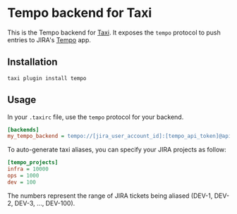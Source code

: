 Tempo backend for Taxi
======================

This is the Tempo backend for [Taxi](https://github.com/sephii/taxi). It
exposes the `tempo` protocol to push entries to JIRA's [Tempo](https://www.tempo.io) app.

Installation
------------

```shell
taxi plugin install tempo
```

Usage
-----

In your `.taxirc` file, use the `tempo` protocol for your backend.

```ini
[backends]
my_tempo_backend = tempo://[jira_user_account_id]:[tempo_api_token]@api.tempo.io/core/3/
```

To auto-generate taxi aliases, you can specify your JIRA projects as follow:

```ini
[tempo_projects]
infra = 10000
ops = 1000
dev = 100
```

The numbers represent the range of JIRA tickets being aliased (DEV-1, DEV-2, DEV-3, ..., DEV-100).
